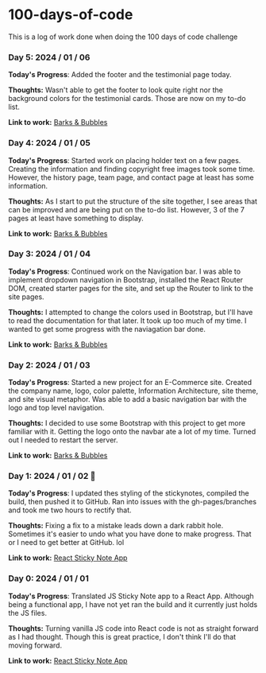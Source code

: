 # 100-days-of-code
This is a log of work done when doing the 100 days of code challenge

### Day 5: 2024 / 01 / 06

**Today's Progress**: Added the footer and the testimonial page today.

**Thoughts:** Wasn't able to get the footer to look quite right nor the background colors for the testimonial cards. Those are now on my to-do list.

**Link to work:** [Barks & Bubbles](https://github.com/Caius-Scipio/barks-bubbles)

### Day 4: 2024 / 01 / 05

**Today's Progress**: Started work on placing holder text on a few pages. Creating the information and finding copyright free images took some time. However, the history page, team page, and contact page at least has some information.

**Thoughts:** As I start to put the structure of the site together, I see areas that can be improved and are being put on the to-do list. However, 3 of the 7 pages at least have something to display.

**Link to work:** [Barks & Bubbles](https://github.com/Caius-Scipio/barks-bubbles)

### Day 3: 2024 / 01 / 04

**Today's Progress**: Continued work on the Navigation bar. I was able to implement dropdown navigation in Bootstrap, installed the React Router DOM, created starter pages for the site, and set up the Router to link to the site pages.

**Thoughts:** I attempted to change the colors used in Bootstrap, but I'll have to read the documentation for that later. It took up too much of my time. I wanted to get some progress with the naviagation bar done.

**Link to work:** [Barks & Bubbles](https://github.com/Caius-Scipio/barks-bubbles)

### Day 2: 2024 / 01 / 03

**Today's Progress**: Started a new project for an E-Commerce site. Created the company name, logo, color palette, Information Architecture, site theme, and site visual metaphor. Was able to add a basic navigation bar with the logo and top level navigation. 

**Thoughts:** I decided to use some Bootstrap with this project to get more familiar with it. Getting the logo onto the navbar ate a lot of my time. Turned out I needed to restart the server.

**Link to work:** [Barks & Bubbles](https://github.com/Caius-Scipio/barks-bubbles)

### Day 1: 2024 / 01 / 02 🎉

**Today's Progress**: I updated thes styling of the stickynotes, compiled the build, then pushed it to GitHub. Ran into issues with the gh-pages/branches and took me two hours to rectify that.

**Thoughts:** Fixing a fix to a mistake leads down a dark rabbit hole. Sometimes it's easier to undo what you have done to make progress. That or I need to get better at GitHub. lol

**Link to work:** [React Sticky Note App](https://github.com/Caius-Scipio/sticky-notes)

### Day 0: 2024 / 01 / 01

**Today's Progress**: Translated JS Sticky Note app to a React App. Although being a functional app, I have not yet ran the build and it currently just holds the JS files.

**Thoughts:** Turning vanilla JS code into React code is not as straight forward as I had thought. Though this is great practice, I don't think I'll do that moving forward.

**Link to work:** [React Sticky Note App](https://github.com/Caius-Scipio/sticky-notes)
